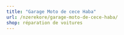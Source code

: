 ```yaml
---
title: "Garage Moto de cece Haba"
url: /nzerekore/garage-moto-de-cece-haba/
shop: réparation de voitures
---
```

